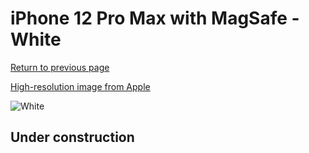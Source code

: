 # iPhone 12 Pro Max with MagSafe - White

[Return to previous page](/iphone_12)

[High-resolution image from Apple](https://store.storeimages.cdn-apple.com/8756/as-images.apple.com/is/MHLE3?wid=4500&hei=4500&fmt=png)

<div style="width: 500px"><img src="/almost_uncompressed/MHLE3.webp" alt="White"></div>

## Under construction
